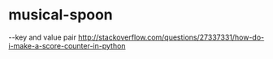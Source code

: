 # musical-spoon
--key and value pair
http://stackoverflow.com/questions/27337331/how-do-i-make-a-score-counter-in-python
